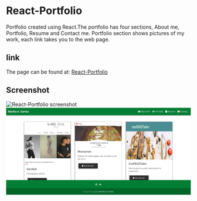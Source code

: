 # React-Portfolio
Portfolio created using React.The portfolio has four sections, About me, Portfolio, Resume and Contact me. Portfolio section shows pictures of my work, each link takes you to the web page.


## link
The page can be found at:
<a href="https://martha121.github.io/react-portfolio/"> React-Portfolio</a>

## Screenshot
![React-Portfolio screenshot](./blob/main/src/assets/images/react-portfolio-screenshot.JPG) 
![React-Portfolio screenshot](./src/assets/images/react-portfolio-screenshot1.jpg) 

